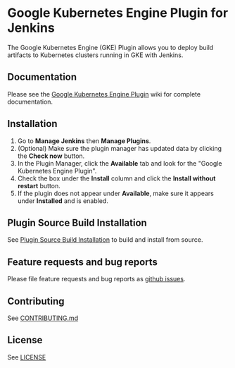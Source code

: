 # Google Kubernetes Engine Plugin for Jenkins
The Google Kubernetes Engine (GKE) Plugin allows you to deploy build artifacts to Kubernetes clusters running in GKE with Jenkins.

## Documentation
Please see the [Google Kubernetes Engine Plugin](docs/Home.md) wiki for complete documentation.

## Installation
1. Go to **Manage Jenkins** then **Manage Plugins**.
1. (Optional) Make sure the plugin manager has updated data by clicking the **Check now** button.
1. In the Plugin Manager, click the **Available** tab and look for the "Google Kubernetes Engine Plugin".
1. Check the box under the **Install** column and click the **Install without restart** button.
1. If the plugin does not appear under **Available**, make sure it appears under **Installed** and is enabled.
 
## Plugin Source Build Installation
See [Plugin Source Build Installation](docs/SourceBuildInstallation.md) to build and install from source.

## Feature requests and bug reports
Please file feature requests and bug reports as [github issues](https://github.com/jenkinsci/google-kubernetes-engine-plugin/issues).

## Contributing
See [CONTRIBUTING.md](CONTRIBUTING.md)

## License
See [LICENSE](LICENSE)
